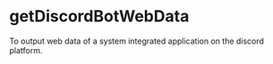 # getDiscordBotWebData
To output web data of a system integrated application on the discord platform.
